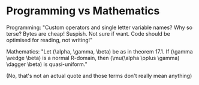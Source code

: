 # Programming vs Mathematics

Programming: "Custom operators and single letter variable names? Why so terse? Bytes are cheap! Suspish. Not sure if want. Code should be optimised for reading, not writing!"

Mathematics: "Let \(\alpha, \gamma, \beta\) be as in theorem 17.1. If \(\gamma \wedge \beta\) is a normal R-domain, then \(\mu(\alpha \oplus \gamma) \dagger \beta\) is quasi-uniform."

(No, that's not an actual quote and those terms don't really mean anything)
